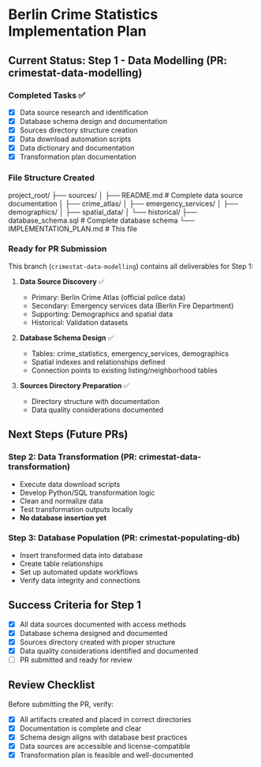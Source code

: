 # Berlin Crime Statistics Implementation Plan

## Current Status: Step 1 - Data Modelling (PR: crimestat-data-modelling)

### Completed Tasks ✅
- [x] Data source research and identification
- [x] Database schema design and documentation  
- [x] Sources directory structure creation
- [x] Data download automation scripts
- [x] Data dictionary and documentation
- [x] Transformation plan documentation

### File Structure Created
project_root/
├── sources/
│   ├── README.md                    # Complete data source documentation
│   ├── crime_atlas/
│   ├── emergency_services/
│   ├── demographics/
│   ├── spatial_data/
│   └── historical/
├── database_schema.sql              # Complete database schema
└── IMPLEMENTATION_PLAN.md           # This file

### Ready for PR Submission
This branch (`crimestat-data-modelling`) contains all deliverables for Step 1:

1. **Data Source Discovery** ✅
   - Primary: Berlin Crime Atlas (official police data)
   - Secondary: Emergency services data (Berlin Fire Department)
   - Supporting: Demographics and spatial data
   - Historical: Validation datasets

2. **Database Schema Design** ✅
   - Tables: crime_statistics, emergency_services, demographics
   - Spatial indexes and relationships defined
   - Connection points to existing listing/neighborhood tables

3. **Sources Directory Preparation** ✅
   - Directory structure with documentation
   - Data quality considerations documented

## Next Steps (Future PRs)

### Step 2: Data Transformation (PR: crimestat-data-transformation)
- Execute data download scripts
- Develop Python/SQL transformation logic
- Clean and normalize data
- Test transformation outputs locally
- **No database insertion yet**

### Step 3: Database Population (PR: crimestat-populating-db)  
- Insert transformed data into database
- Create table relationships
- Set up automated update workflows
- Verify data integrity and connections

## Success Criteria for Step 1
- [x] All data sources documented with access methods
- [x] Database schema designed and documented
- [x] Sources directory created with proper structure
- [x] Data quality considerations identified and documented
- [ ] PR submitted and ready for review

## Review Checklist
Before submitting the PR, verify:
- [x] All artifacts created and placed in correct directories
- [x] Documentation is complete and clear
- [x] Schema design aligns with database best practices
- [x] Data sources are accessible and license-compatible
- [x] Transformation plan is feasible and well-documented
